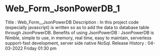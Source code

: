 # Web_Form_JsonPowerDB_1
Title : Web_Form__JsonPowerDB
Description : In this project code (especially javascript) is written so as to add the data to database table through JsonPowerDB.
Benefits of using JsonPowerDB : JsonPowerDB is Nimble, simple to use, in memory, real time, easy to maintain, serverless support-fast development, server side native NoSql.
Release History : 04-03-2022 Friday 01:30 pm
